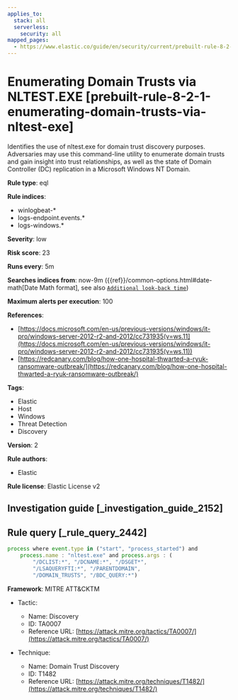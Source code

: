 ```yaml
---
applies_to:
  stack: all
  serverless:
    security: all
mapped_pages:
  - https://www.elastic.co/guide/en/security/current/prebuilt-rule-8-2-1-enumerating-domain-trusts-via-nltest-exe.html
---
```


# Enumerating Domain Trusts via NLTEST.EXE [prebuilt-rule-8-2-1-enumerating-domain-trusts-via-nltest-exe]

Identifies the use of nltest.exe for domain trust discovery purposes. Adversaries may use this command-line utility to enumerate domain trusts and gain insight into trust relationships, as well as the state of Domain Controller (DC) replication in a Microsoft Windows NT Domain.

**Rule type**: eql

**Rule indices**:

* winlogbeat-*
* logs-endpoint.events.*
* logs-windows.*

**Severity**: low

**Risk score**: 23

**Runs every**: 5m

**Searches indices from**: now-9m ({{ref}}/common-options.html#date-math[Date Math format], see also [`Additional look-back time`](docs-content://solutions/security/detect-and-alert/create-detection-rule.md#rule-schedule))

**Maximum alerts per execution**: 100

**References**:

* [https://docs.microsoft.com/en-us/previous-versions/windows/it-pro/windows-server-2012-r2-and-2012/cc731935(v=ws.11](https://docs.microsoft.com/en-us/previous-versions/windows/it-pro/windows-server-2012-r2-and-2012/cc731935(v=ws.11))
* [https://redcanary.com/blog/how-one-hospital-thwarted-a-ryuk-ransomware-outbreak/](https://redcanary.com/blog/how-one-hospital-thwarted-a-ryuk-ransomware-outbreak/)

**Tags**:

* Elastic
* Host
* Windows
* Threat Detection
* Discovery

**Version**: 2

**Rule authors**:

* Elastic

**Rule license**: Elastic License v2

## Investigation guide [_investigation_guide_2152]



## Rule query [_rule_query_2442]

```js
process where event.type in ("start", "process_started") and
    process.name : "nltest.exe" and process.args : (
        "/DCLIST:*", "/DCNAME:*", "/DSGET*",
        "/LSAQUERYFTI:*", "/PARENTDOMAIN",
        "/DOMAIN_TRUSTS", "/BDC_QUERY:*")
```

**Framework**: MITRE ATT&CKTM

* Tactic:

    * Name: Discovery
    * ID: TA0007
    * Reference URL: [https://attack.mitre.org/tactics/TA0007/](https://attack.mitre.org/tactics/TA0007/)

* Technique:

    * Name: Domain Trust Discovery
    * ID: T1482
    * Reference URL: [https://attack.mitre.org/techniques/T1482/](https://attack.mitre.org/techniques/T1482/)



